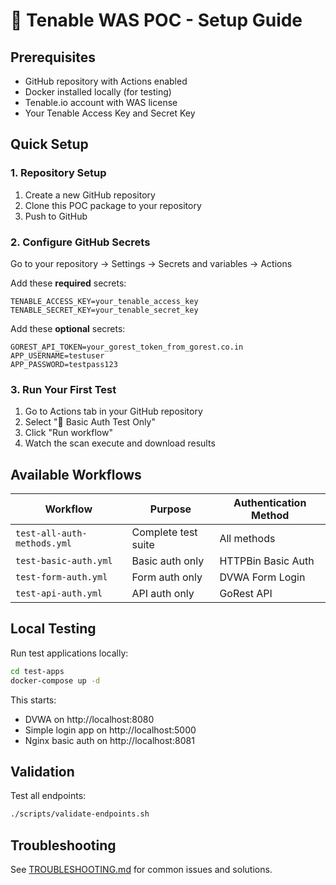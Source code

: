 # 🚀 Tenable WAS POC - Setup Guide

## Prerequisites

- GitHub repository with Actions enabled
- Docker installed locally (for testing)
- Tenable.io account with WAS license
- Your Tenable Access Key and Secret Key

## Quick Setup

### 1. Repository Setup

1. Create a new GitHub repository
2. Clone this POC package to your repository
3. Push to GitHub

### 2. Configure GitHub Secrets

Go to your repository → Settings → Secrets and variables → Actions

Add these **required** secrets:
```
TENABLE_ACCESS_KEY=your_tenable_access_key
TENABLE_SECRET_KEY=your_tenable_secret_key
```

Add these **optional** secrets:
```
GOREST_API_TOKEN=your_gorest_token_from_gorest.co.in
APP_USERNAME=testuser
APP_PASSWORD=testpass123
```

### 3. Run Your First Test

1. Go to Actions tab in your GitHub repository
2. Select "🔐 Basic Auth Test Only"
3. Click "Run workflow"
4. Watch the scan execute and download results

## Available Workflows

| Workflow | Purpose | Authentication Method |
|----------|---------|----------------------|
| `test-all-auth-methods.yml` | Complete test suite | All methods |
| `test-basic-auth.yml` | Basic auth only | HTTPBin Basic Auth |
| `test-form-auth.yml` | Form auth only | DVWA Form Login |
| `test-api-auth.yml` | API auth only | GoRest API |

## Local Testing

Run test applications locally:
```bash
cd test-apps
docker-compose up -d
```

This starts:
- DVWA on http://localhost:8080
- Simple login app on http://localhost:5000  
- Nginx basic auth on http://localhost:8081

## Validation

Test all endpoints:
```bash
./scripts/validate-endpoints.sh
```

## Troubleshooting

See [TROUBLESHOOTING.md](TROUBLESHOOTING.md) for common issues and solutions.
